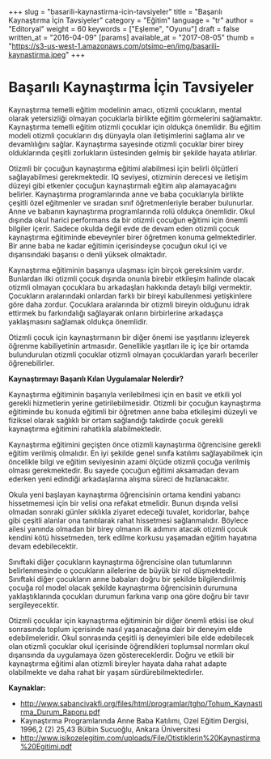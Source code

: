 +++
slug = "basarili-kaynastirma-icin-tavsiyeler"
title = "Başarılı Kaynaştırma İçin Tavsiyeler"
category = "Eğitim"
language = "tr"
author = "Editoryal"
weight = 60
keywords = ["Eşleme", "Oyunu"]
draft = false
written_at = "2016-04-09"
[params]
available_at = "2017-08-05"
thumb = "https://s3-us-west-1.amazonaws.com/otsimo-en/img/basarili-kaynastirma.jpeg"
+++

# Başarılı Kaynaştırma İçin Tavsiyeler

Kaynaştırma temelli eğitim modelinin amacı, otizmli çocukların, mental olarak yetersizliği olmayan çocuklarla birlikte eğitim görmelerini sağlamaktır. Kaynaştırma temelli eğitim otizmli çocuklar için oldukça önemlidir. Bu eğitim modeli otizmli çocukların dış dünyayla olan iletişimlerini sağlama alır ve devamlılığını sağlar. Kaynaştırma sayesinde otizmli çocuklar birer birey olduklarında çeşitli zorlukların üstesinden gelmiş bir şekilde hayata atılırlar.

Otizmli bir çocuğun kaynaştırma eğitimi alabilmesi için belirli ölçütleri sağlayabilmesi gerekmektedir. IQ seviyesi, otizminin derecesi ve iletişim düzeyi gibi etkenler çocuğun kaynaştırmalı eğitim alıp alamayacağını belirler. Kaynaştırma programlarında anne ve baba çocuklarıyla birlikte çeşitli özel eğitmenler ve sıradan sınıf öğretmenleriyle beraber bulunurlar. Anne ve babanın kaynaştırma programlarında rolü oldukça önemlidir. Okul dışında okul harici performans da bir otizmli çocuğun eğitimi için önemli bilgiler içerir. Sadece okulda değil evde de devam eden otizmli çocuk kaynaştırma eğitiminde ebeveynler birer öğretmen konuma gelmektedirler. Bir anne baba ne kadar eğitimin içerisindeyse çocuğun okul içi ve dışarısındaki başarısı o denli yüksek olmaktadır.

Kaynaştırma eğitiminin başarıya ulaşması için birçok gereksinim vardır. Bunlardan ilki otizmli çocuk dışında onunla birebir etkileşim halinde olacak otizmli olmayan çocuklara bu arkadaşları hakkında detaylı bilgi vermektir. Çocukların aralarındaki onlardan farklı bir bireyi kabullenmesi yetişkinlere göre daha zordur. Çocuklara aralarında bir otizmli bireyin olduğunu idrak ettirmek bu farkındalığı sağlayarak onların birbirlerine arkadaşça yaklaşmasını sağlamak oldukça önemlidir.

Otizmli çocuk için kaynaştırmanın bir diğer önemi ise yaşıtlarını izleyerek öğrenme kabiliyetinin artmasıdır. Genellikle yaşıtları ile iç içe bir ortamda bulundurulan otizmli çocuklar otizmli olmayan çocuklardan yararlı beceriler öğrenebilirler.



**Kaynaştırmayı Başarılı Kılan Uygulamalar Nelerdir?**

Kaynaştırma eğitiminin başarıyla verilebilmesi için en basit ve etkili yol gerekli hizmetlerin yerine getirilebilmesidir. Otizmli bir çocuğun kaynaştırma eğitiminde bu konuda eğitimli bir öğretmen anne baba etkileşimi düzeyli ve fiziksel olarak sağlıklı bir ortam sağlandığı takdirde çocuk gerekli kaynaştırma eğitimini rahatlıkla alabilmektedir.

Kaynaştırma eğitimini geçişten önce otizmli kaynaştırma öğrencisine gerekli eğitim verilmiş olmalıdır. En iyi şekilde genel sınıfa katılımı sağlayabilmek için öncelikle bilgi ve eğitim seviyesinin azami ölçüde otizmli çocuğa verilmiş olması gerekmektedir. Bu sayede çocuğun eğitimi aksamadan devam ederken yeni edindiği arkadaşlarına alışma süreci de hızlanacaktır.

Okula yeni başlayan kaynaştırma öğrencisinin ortama kendini yabancı hissetmemesi için bir velisi ona refakat etmelidir. Bunun dışında velisi olmadan sonraki günler sıklıkla ziyaret edeceği tuvalet, koridorlar, bahçe gibi çeşitli alanlar ona tanıtılarak rahat hissetmesi sağlanmalıdır. Böylece ailesi yanında olmadan bir birey olmanın ilk adımını atacak otizmli çocuk kendini kötü hissetmeden, terk edilme korkusu yaşamadan eğitim hayatına devam edebilecektir.

Sınıftaki diğer çocukların kaynaştırma öğrencisine olan tutumlarının belirlenmesinde o çocukların ailelerine de büyük bir rol düşmektedir. Sınıftaki diğer çocukların anne babaları doğru bir şekilde bilgilendirilmiş çocuğa rol model olacak şekilde kaynaştırma öğrencisinin durumuna yaklaştıklarında çocukları durumun farkına varıp ona göre doğru bir tavır sergileyecektir.

Otizmli çocuklar için kaynaştırma eğitiminin bir diğer önemli etkisi ise okul sonrasında toplum içerisinde nasıl yaşanacağına dair bir deneyim elde edebilmeleridir. Okul sonrasında çeşitli iş deneyimleri bile elde edebilecek olan otizmli çocuklar okul içerisinde öğrendikleri toplumsal normları okul dışarısında da uygulamaya özen göstereceklerdir. Doğru ve etkili bir kaynaştırma eğitimi alan otizmli bireyler hayata daha rahat adapte olabilmekte ve daha rahat bir yaşam sürdürebilmektedirler.

**Kaynaklar:**

  * http://www.sabancivakfi.org/files/html/programlar/tghp/Tohum_Kaynastirma_Durum_Raporu.pdf
  * Kaynaştırma Programlarında Anne Baba Katılımı, Ozel Eğitim Dergisi, 1996,2 (2) 25,43 Bülbin Sucuoğlu, Ankara Üniversitesi
  * http://www.isikozelegitim.com/uploads/File/Otistiklerin%20Kaynastirma%20Egitimi.pdf

